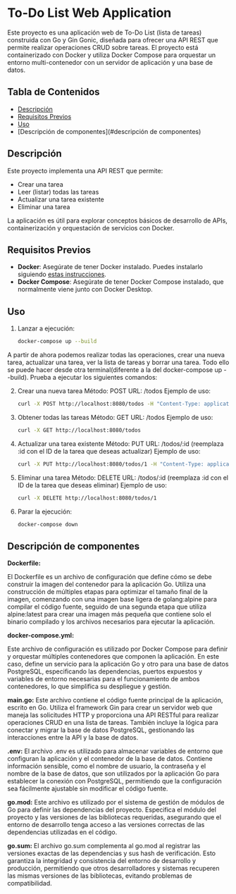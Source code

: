 # To-Do List Web Application

Este proyecto es una aplicación web de To-Do List (lista de tareas) construida con Go y Gin Gonic, diseñada para ofrecer una API REST que permite realizar operaciones CRUD sobre tareas. El proyecto está containerizado con Docker y utiliza Docker Compose para orquestar un entorno multi-contenedor con un servidor de aplicación y una base de datos.

## Tabla de Contenidos
- [Descripción](#descripción)
- [Requisitos Previos](#requisitos-previos)
- [Uso](#uso)
- [Descripción de componentes](#descripción de componentes)

## Descripción
Este proyecto implementa una API REST que permite:
- Crear una tarea
- Leer (listar) todas las tareas
- Actualizar una tarea existente
- Eliminar una tarea

La aplicación es útil para explorar conceptos básicos de desarrollo de APIs, containerización y orquestación de servicios con Docker.

## Requisitos Previos
- **Docker**: Asegúrate de tener Docker instalado. Puedes instalarlo siguiendo [estas instrucciones](https://docs.docker.com/get-docker/).
- **Docker Compose**: Asegúrate de tener Docker Compose instalado, que normalmente viene junto con Docker Desktop.

## Uso
1. Lanzar a ejecución:
    ```bash
    docker-compose up --build
    
A partir de ahora podemos realizar todas las operaciones, crear una nueva tarea, actualizar una tarea, ver la lista de tareas y borrar una tarea. Todo ello se puede hacer desde otra terminal(diferente a la del docker-compose up --build). Prueba a ejecutar los siguientes comandos:
    
2. Crear una nueva tarea
Método: POST
URL: /todos
Ejemplo de uso: 
    ```bash
    curl -X POST http://localhost:8080/todos -H "Content-Type: application/json" -d '{"id": "1", "title": "First Task", "status": "pending"}'

3. Obtener todas las tareas
Método: GET
URL: /todos
Ejemplo de uso: 
    ```bash
    curl -X GET http://localhost:8080/todos

4. Actualizar una tarea existente
Método: PUT
URL: /todos/:id (reemplaza :id con el ID de la tarea que deseas actualizar)
Ejemplo de uso: 
    ```bash
    curl -X PUT http://localhost:8080/todos/1 -H "Content-Type: application/json" -d '{"title": "First Task actualizada", "status": "completed"}'

5. Eliminar una tarea
Método: DELETE
URL: /todos/:id (reemplaza :id con el ID de la tarea que deseas eliminar)
Ejemplo de uso: 
    ```bash
    curl -X DELETE http://localhost:8080/todos/1
    
6. Parar la ejecución:
    ```bash
    docker-compose down
    
## Descripción de componentes

**Dockerfile:**

El Dockerfile es un archivo de configuración que define cómo se debe construir la imagen del contenedor para la aplicación Go. Utiliza una construcción de múltiples etapas para optimizar el tamaño final de la imagen, comenzando con una imagen base ligera de golang:alpine para compilar el código fuente, seguido de una segunda etapa que utiliza alpine:latest para crear una imagen más pequeña que contiene solo el binario compilado y los archivos necesarios para ejecutar la aplicación.

**docker-compose.yml:**

Este archivo de configuración es utilizado por Docker Compose para definir y orquestar múltiples contenedores que componen la aplicación. En este caso, define un servicio para la aplicación Go y otro para una base de datos PostgreSQL, especificando las dependencias, puertos expuestos y variables de entorno necesarias para el funcionamiento de ambos contenedores, lo que simplifica su despliegue y gestión.

**main.go:** 
Este archivo contiene el código fuente principal de la aplicación, escrito en Go. Utiliza el framework Gin para crear un servidor web que maneja las solicitudes HTTP y proporciona una API RESTful para realizar operaciones CRUD en una lista de tareas. También incluye la lógica para conectar y migrar la base de datos PostgreSQL, gestionando las interacciones entre la API y la base de datos.

**.env:**
El archivo .env es utilizado para almacenar variables de entorno que configuran la aplicación y el contenedor de la base de datos. Contiene información sensible, como el nombre de usuario, la contraseña y el nombre de la base de datos, que son utilizados por la aplicación Go para establecer la conexión con PostgreSQL, permitiendo que la configuración sea fácilmente ajustable sin modificar el código fuente.

**go.mod:** 
Este archivo es utilizado por el sistema de gestión de módulos de Go para definir las dependencias del proyecto. Especifica el módulo del proyecto y las versiones de las bibliotecas requeridas, asegurando que el entorno de desarrollo tenga acceso a las versiones correctas de las dependencias utilizadas en el código.

**go.sum:** 
El archivo go.sum complementa al go.mod al registrar las versiones exactas de las dependencias y sus hash de verificación. Esto garantiza la integridad y consistencia del entorno de desarrollo y producción, permitiendo que otros desarrolladores y sistemas recuperen las mismas versiones de las bibliotecas, evitando problemas de compatibilidad.


   

